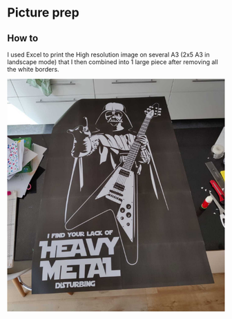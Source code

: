 # Picture prep

## How to
I used Excel to print the High resolution image on several A3 (2x5 A3 in landscape mode) that I then combined into 1
large piece after removing all the white borders.

![pic_prep](pic_prep.png)
